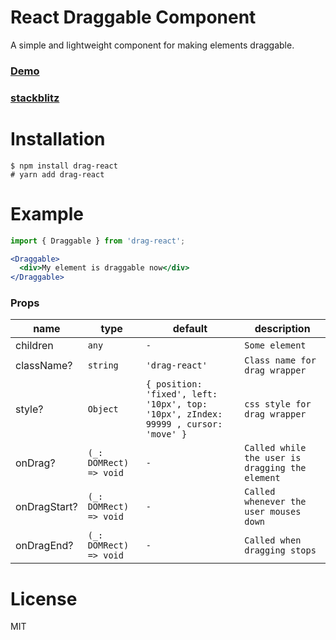 # React Draggable Component
A simple and lightweight component for making elements draggable.

### [Demo](https://haikelfazzani.github.io/drag-react)
### [stackblitz](https://stackblitz.com/edit/react-ts-qvltmc?file=index.tsx)

# Installation
```shell
$ npm install drag-react
# yarn add drag-react
```

# Example
```jsx
import { Draggable } from 'drag-react';

<Draggable>
  <div>My element is draggable now</div>
</Draggable>
```

### Props
| name | type | default | description |
| --- | --- | --- | --- |
| children | `any` | `-` | `Some element` |
| className? | `string` | `'drag-react'` | `Class name for drag wrapper` |
| style? | `Object` | `{ position: 'fixed', left: '10px', top: '10px', zIndex: 99999 , cursor: 'move' }` | `css style for drag wrapper` |
| onDrag? | `(_: DOMRect) => void` | `-` | `Called while the user is dragging the element` |
| onDragStart? | `(_: DOMRect) => void` | `-` | `Called whenever the user mouses down` |
| onDragEnd? | `(_: DOMRect) => void` | `-` | `Called when dragging stops` |


# License
MIT
